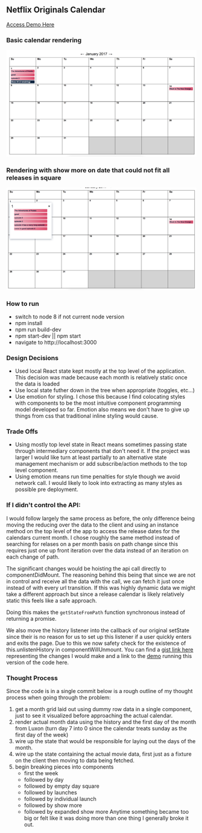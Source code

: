 ## Netflix Originals Calendar

<a href="https://netflix-gpxrkvbvbq.now.sh/calendar/2017/1">Access Demo Here</a>

### Basic calendar rendering
<img src="./month.png" />

### Rendering with show more on date that could not fit all releases in square
<img src="./showmore.png" />

### How to run

* switch to node 8 if not current node version
* npm install
* npm run build-dev
* npm start-dev || npm start
* navigate to http://localhost:3000

### Design Decisions

* Used local React state kept mostly at the top level of the application. This decision was made because each month is relatively static once the data is loaded
* Use local state futher down in the tree when appropriate (toggles, etc...)
* Use emotion for styling. I chose this because I find colocating styles with components to be the most intuitive component programming model developed so far. Emotion also means we don't have to give up things from css that traditional inline styling would cause.


### Trade Offs

* Using mostly top level state in React means sometimes passing state through intermediary components that don't need it. If the project was larger I would like turn at least partially to an alternative state management mechanism or add subscribe/action methods to the top level component. 
* Using emotion means run time penalties for style though we avoid network call. I would likely to look into extracting as many styles as possible pre deployment.


### If I didn't control the API:

I would follow largely the same process as before, the only difference being moving the reducing over the data to the client and using an instance method on the top level of the app to access the release dates for the calendars current month. I chose roughly the same method instead of searching for relases on a per month basis on path change since this requires just one up front iteration over the data instead of an iteration on each change of path.

The significant changes would be hoisting the api call directly to componentDidMount. The reasoning behind this being that since we are not in control and receive all the data with the call, we can fetch it just once instead of with every url transition. If this was highly dynamic data we might take a different approach but since a release calendar is likely relatively static this feels like a safe approach.

Doing this makes the `getStateFromPath` function synchronous instead of returning a promise.

We also move the history listener into the callback of our original setState since their is no reason for us to set up this listener if a user quickly enters and exits the page. Due to this we now safety check for the existence of this.unlistenHistory in componentWillUnmount. You can find a <a href="https://gist.github.com/conorhastings/4414e7daa661af9dd2c135550015dc50">gist link here</a> representing the changes I would make and a link to the <a href="https://netflix-fyuloseqig.now.sh/calendar/2017/1">demo</a> running this version of the code here.

### Thought Process

Since the code is in a single commit below is a rough outline of my thought process when going through the problem:

1. get a month grid laid out using dummy row data in a single component, just to see it visualized before approaching the actual calendar.
2.  render actual month data using the history and the first day of the month from Luxon (turn day 7 into 0 since the calendar treats sunday as the first day of the week)
3.  wire up the state that would be responsible for laying out the days of the month.
4. wire up the state containing the actual movie data, first just as a fixture on the client then moving to data being fetched.
5. begin breaking pieces into components
    *    first the week
    *   followed by day
    *    followed by empty day square
    *    followed by launches
    *    followed by individual launch
    *    followed by show more
    *    followed by expanded show more
Anytime something became too big or felt like it was doing more than one thing I generally broke it out. 

